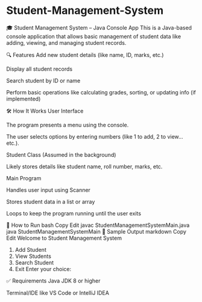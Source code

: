 # Student-Management-System
🎓 Student Management System – Java Console App
This is a Java-based console application that allows basic management of student data like adding, viewing, and managing student records.

🔍 Features
Add new student details (like name, ID, marks, etc.)

Display all student records

Search student by ID or name

Perform basic operations like calculating grades, sorting, or updating info (if implemented)

🛠️ How It Works
User Interface

The program presents a menu using the console.

The user selects options by entering numbers (like 1 to add, 2 to view... etc.).

Student Class (Assumed in the background)

Likely stores details like student name, roll number, marks, etc.

Main Program

Handles user input using Scanner

Stores student data in a list or array

Loops to keep the program running until the user exits

🚀 How to Run
bash
Copy
Edit
javac StudentManagementSystemMain.java
java StudentManagementSystemMain
🧪 Sample Output
markdown
Copy
Edit
Welcome to Student Management System
1. Add Student
2. View Students
3. Search Student
4. Exit
Enter your choice:

✅ Requirements
Java JDK 8 or higher

Terminal/IDE like VS Code or IntelliJ IDEA


